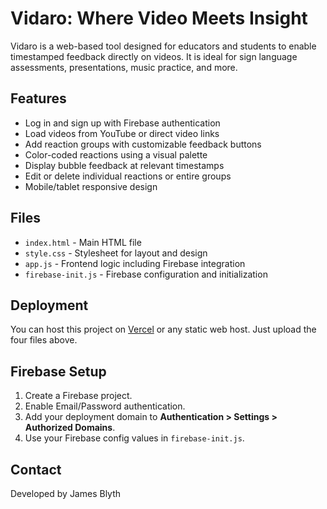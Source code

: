 # Vidaro: Where Video Meets Insight

Vidaro is a web-based tool designed for educators and students to enable timestamped feedback directly on videos. It is ideal for sign language assessments, presentations, music practice, and more.

## Features

- Log in and sign up with Firebase authentication
- Load videos from YouTube or direct video links
- Add reaction groups with customizable feedback buttons
- Color-coded reactions using a visual palette
- Display bubble feedback at relevant timestamps
- Edit or delete individual reactions or entire groups
- Mobile/tablet responsive design

## Files

- `index.html` - Main HTML file
- `style.css` - Stylesheet for layout and design
- `app.js` - Frontend logic including Firebase integration
- `firebase-init.js` - Firebase configuration and initialization

## Deployment

You can host this project on [Vercel](https://vercel.com) or any static web host. Just upload the four files above.

## Firebase Setup

1. Create a Firebase project.
2. Enable Email/Password authentication.
3. Add your deployment domain to **Authentication > Settings > Authorized Domains**.
4. Use your Firebase config values in `firebase-init.js`.

## Contact

Developed by James Blyth
